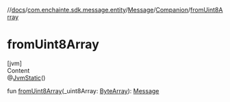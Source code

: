 //[docs](../../../index.md)/[com.enchainte.sdk.message.entity](../../index.md)/[Message](../index.md)/[Companion](index.md)/[fromUint8Array](from-uint8-array.md)



# fromUint8Array  
[jvm]  
Content  
@[JvmStatic](https://kotlinlang.org/api/latest/jvm/stdlib/kotlin.jvm/-jvm-static/index.html)()  
  
fun [fromUint8Array](from-uint8-array.md)(_uint8Array: [ByteArray](https://kotlinlang.org/api/latest/jvm/stdlib/kotlin/-byte-array/index.html)): [Message](../index.md)  



